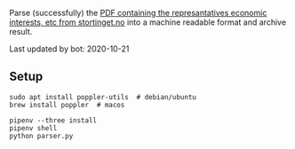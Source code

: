 Parse (successfully) the [PDF containing the represantatives economic interests, etc from stortinget.no](https://www.stortinget.no/no/Stortinget-og-demokratiet/Representantene/Okonomiske-interesser/) into a machine readable format and archive result.

Last updated by bot: 2020-10-21

## Setup
    sudo apt install poppler-utils  # debian/ubuntu
    brew install poppler  # macos

    pipenv --three install
    pipenv shell
    python parser.py
